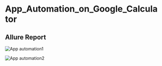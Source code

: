 # App_Automation_on_Google_Calculator


## Allure Report
![App automation1](https://user-images.githubusercontent.com/123433625/221762510-269a599a-7bba-4c8d-b6e7-cd7ae443bc77.png)


![App automation2](https://user-images.githubusercontent.com/123433625/221762515-c1fbe1a2-e861-418e-9d10-b645a1330c09.png)
